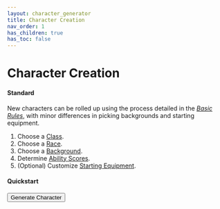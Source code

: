```yaml
---
layout: character_generator
title: Character Creation
nav_order: 1
has_children: true
has_toc: false
---
```


# Character Creation

#### Standard

New characters can be rolled up using the process detailed in the _[Basic Rules](../more/DnD_BasicRules_2018.pdf)_, with minor differences in picking backgrounds and starting equipment.

1. Choose a [Class](class/index).
2. Choose a [Race](race/index).
3. Choose a [Background](background/index).
4. Determine [Ability Scores](ability_scores).
5. (Optional) Customize [Starting Equipment](../gear/starting_equipment/).

<!-- #### Quickstart

Players can choose one of the [prebuilt characters](../more/prebuilt_characters/index) to quickly begin play. -->


#### Quickstart

<button type="button" name="character-generator-button" class="btn btn-blue">Generate Character</button>

<div id="character-generated"></div>

<!-- [High Elf]() [Truthseeker]() - [Wizard]()

> * You are an Elf of noble lineage.
> * You came to the Forgotten City to uncover its mysteries.
> * You are a wizard, an accomplished practitioner of arcane magic.
>
> |                    |                                                                                          |
> | :----------------- | :--------------------------------------------------------------------------------------- |
> | **Class**          | Wizard                                                                                   |
> | **Race**           | High Elf                                                                                 |
> | **Background**     | Truthseeker                                                                              |
> |                    |                                                                                          |
> | **Ability Scores** | STR 08, DEX 14, CON 12, WIS 13, INT 15, CHA 10                                           |
> | **Skills**         | arcana, history, perception, nature, religion                                            |
> | **Statistics**     | hp: 8, ac: 12, mv: 30, passive perception: 13                                            |
> |                    |                                                                                          |
> | **Proficiencies**  | weapons: wizard, elf                                                                     |
> |                    | languages: cant, elven, infernal, undercommon                                            |
> |                    | illuminate, arcane recovery, darkvision: 60                                              |
> |                    |                                                                                          |
> | **Equipment**      | total: 22 lb.                                                                            |
> |                    | slow: 50 lb., disadvantage: 100 lb., immobile: 150 lb.                                   |
> |                    | (12 / -- lb.) dagger, robes, wand, pouch, backpack                                       |
> |                    | (01 / 06 lb.) pouch: scroll of sleep, 2 gp                                               |
> |                    | (09 / 30 lb.) backpack: rations (3), spellbook                                           |
> |                    |                                                                                          |
> | **Spellcasting**   | dc: 13, daily prepared spells: 2                                                         |
> |                    | cantrips: fire bolt, prestidigitation, minor illusion, light, shocking grasp             |
> |                    | spellbook: comprehend languages, detect magic, identify, mage armor, silent image, sleep |
> |                    | prepared:  mage armor, silent image, sleep                                               |
> |                    | ritual: comprehend languages, detect magic, identify                                     | -->